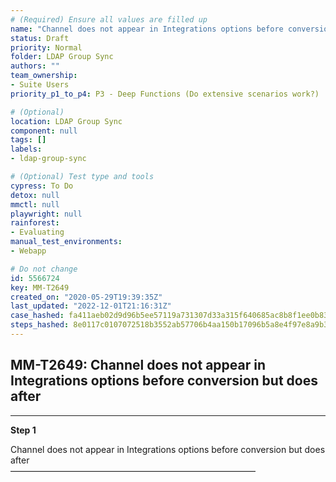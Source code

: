 ```yaml
---
# (Required) Ensure all values are filled up
name: "Channel does not appear in Integrations options before conversion but does after"
status: Draft
priority: Normal
folder: LDAP Group Sync
authors: ""
team_ownership: 
- Suite Users
priority_p1_to_p4: P3 - Deep Functions (Do extensive scenarios work?)

# (Optional)
location: LDAP Group Sync
component: null
tags: []
labels: 
- ldap-group-sync

# (Optional) Test type and tools
cypress: To Do
detox: null
mmctl: null
playwright: null
rainforest: 
- Evaluating
manual_test_environments: 
- Webapp

# Do not change
id: 5566724
key: MM-T2649
created_on: "2020-05-29T19:39:35Z"
last_updated: "2022-12-01T21:16:31Z"
case_hashed: fa411aeb02d9d96b5ee57119a731307d33a315f640685ac8b8f1ee0b8394f0317644911372284300e03306cfed94d5dc
steps_hashed: 8e0117c0107072518b3552ab57706b4aa150b17096b5a8e4f97e8a9b35057292f1c571d2ca7c4a6e9bf4dd9a56a73a46
---
```


<!-- (Auto-generated) Based on frontmatter's "key" and "name" -->

## MM-T2649: Channel does not appear in Integrations options before conversion but does after

---

**Step 1**

Channel does not appear in Integrations options before conversion but does after\
————————————————————————————
